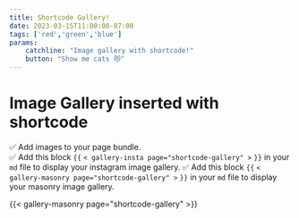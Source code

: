 ```yaml
---
title: Shortcode Gallery!
date: 2023-03-15T11:00:00-07:00
tags: ['red','green','blue']
params:
    catchline: "Image gallery with shortcode!"
    button: "Show me cats 😻"
---
```


# Image Gallery inserted with shortcode

✅ Add images to your page bundle.  
✅ Add this block `{{` `< gallery-insta page="shortcode-gallery" >` `}}` in your `md` file to display your instagram image gallery.
✅ Add this block `{{` `< gallery-masonry page="shortcode-gallery" >` `}}` in your `md` file to display your masonry image gallery.


{{< gallery-masonry page="shortcode-gallery" >}}

